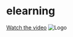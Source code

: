 # elearning
[Watch the video](https://www.youtube.com/watch?v=dQw4w9WgXcQ)
![Logo](https://upload.wikimedia.org/wikipedia/commons/a/a7/React-icon.svg)
